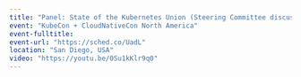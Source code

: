 ```yaml
---
title: "Panel: State of the Kubernetes Union (Steering Committee discussion)"
event: "KubeCon + CloudNativeCon North America"
event-fulltitle:
event-url: "https://sched.co/UadL"
location: "San Diego, USA"
video: "https://youtu.be/0Su1kKlr9q0"
---
```

